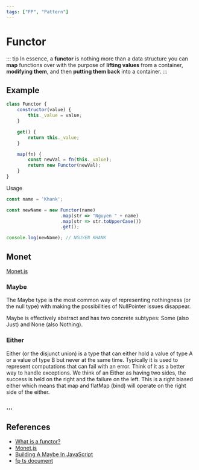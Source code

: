 ```yaml
---
tags: ["FP", "Pattern"]
---
```


# Functor

<TagLinks />

::: tip
In essence, a **functor** is nothing more than a data structure you can **map** functions over with the purpose of **lifting values** from a container, **modifying them**, and then **putting them back** into a container. 
:::

## Example

```js
class Functor {
    constructor(value) {
        this._value = value;
    }

    get() {
        return this._value;
    }

    map(fn) {
        const newVal = fn(this._value);
        return new Functor(newVal);
    }
}
```


Usage 

```js
const name = 'Khank';

const newName = new Functor(name)
                    .map(str => "Nguyen " + name)
                    .map(str => str.toUpperCase())
                    .get();

console.log(newName); // NGUYEN KHANK
```

## Monet

[Monet.js](https://monet.github.io/)

### Maybe

The Maybe type is the most common way of representing nothingness (or the null type) with making the possibilities of NullPointer issues disappear.

Maybe is effectively abstract and has two concrete subtypes: Some (also Just) and None (also Nothing).

### Either

Either (or the disjunct union) is a type that can either hold a value of type A or a value of type B but never at the same time. Typically it is used to represent computations that can fail with an error. Think of it as a better way to handle exceptions. We think of an Either as having two sides, the success is held on the right and the failure on the left. This is a right biased either which means that map and flatMap (bind) will operate on the right side of the either.

### ...

## References 

- [What is a functor?](https://medium.com/@dtinth/what-is-a-functor-dcf510b098b6)
- [Monet.js](https://monet.github.io/)
- [Building A Maybe In JavaScript](https://www.codingame.com/playgrounds/6272/building-a-maybe-in-javascript)
- [fp ts document](https://gcanti.github.io/fp-ts/)